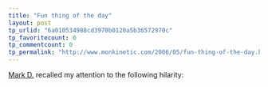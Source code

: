 ```yaml
---
title: "Fun thing of the day"
layout: post
tp_urlid: "6a010534988cd3970b0120a5b36572970c"
tp_favoritecount: 0
tp_commentcount: 0
tp_permalink: "http://www.monkinetic.com/2006/05/fun-thing-of-the-day.html"
---
```

[Mark D.](http://borkware.com) recalled my attention to the following hilarity:

<object height="350" width="425"><param name="movie" value="http://www.youtube.com/v/YhZt4i92aSA" /><embed height="350" src="http://www.youtube.com/v/YhZt4i92aSA" type="application/x-shockwave-flash" width="425" /></object>
